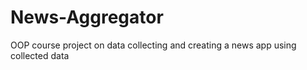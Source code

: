 # News-Aggregator
OOP course project on data collecting and creating a news app using collected data
